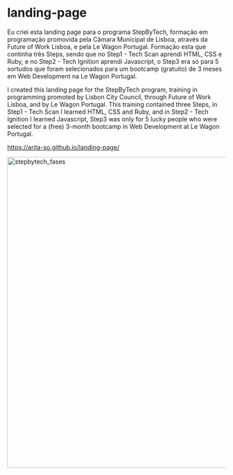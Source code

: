 # landing-page
Eu criei esta landing page para o programa StepByTech, 
formação em programação promovida pela Câmara Municipal de Lisboa, através da Future of Work Lisboa, e pela Le Wagon Portugal.
Formação esta que continha três Steps, sendo que no Step1 - Tech Scan aprendi HTML, CSS e Ruby, e no Step2 - Tech Ignition aprendi Javascript, o Step3 era só para 5 sortudos que foram selecionados para um bootcamp (gratuito) de 3 meses em Web Development na Le Wagon Portugal.

I created this landing page for the StepByTech program,
training in programming promoted by Lisbon City Council, through Future of Work Lisboa, and by Le Wagon Portugal.
This training contained three Steps, in Step1 - Tech Scan I learned HTML, CSS and Ruby, and in Step2 - Tech Ignition I learned Javascript, Step3 was only for 5 lucky people who were selected for a (free) 3-month bootcamp in Web Development at Le Wagon Portugal.

https://arita-so.github.io/landing-page/

<img width="717" alt="stepbytech_fases" src="https://github.com/arita-so/landing-page/assets/114316027/5a59a244-9afa-49f1-852c-e51e9124d6f0">
